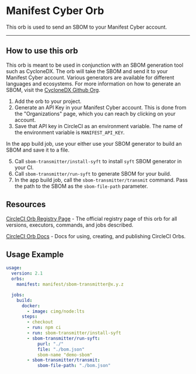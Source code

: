 # Manifest Cyber Orb

<!---
[![CircleCI Build Status](https://circleci.com/gh/<organization>/<project-name>.svg?style=shield "CircleCI Build Status")](https://circleci.com/gh/<organization>/<project-name>) [![CircleCI Orb Version](https://badges.circleci.com/orbs/<namespace>/<orb-name>.svg)](https://circleci.com/orbs/registry/orb/<namespace>/<orb-name>) [![GitHub License](https://img.shields.io/badge/license-MIT-lightgrey.svg)](https://raw.githubusercontent.com/<organization>/<project-name>/master/LICENSE) [![CircleCI Community](https://img.shields.io/badge/community-CircleCI%20Discuss-343434.svg)](https://discuss.circleci.com/c/ecosystem/orbs)

--->

This orb is used to send an SBOM to your Manifest Cyber account.

---

## How to use this orb

This orb is meant to be used in conjunction with an SBOM generation tool such as CycloneDX. The orb will take the SBOM and send it to your Manifest Cyber account. Various generators are available for different languages and ecosystems. For more information on how to generate an SBOM, visit the [CycloneDX Github Org](https://github.com/CycloneDX/).

1. Add the orb to your project.
2. Generate an API Key in your Manifest Cyber account. This is done from the "Organizations" page, which you can reach by clicking on your account. 
3. Save that API key in CircleCI as an environment variable. The name of the environment variable is `MANIFEST_API_KEY`.

In the app build job, use your either use your SBOM generator to build an SBOM and save it to a file. 

5. Call `sbom-transmitter/install-syft` to install `syft` SBOM generator in your CI.
6. Call `sbom-transmitter/run-syft` to generate SBOM for your build.
7. In the app build job, call the `sbom-transmitter/transmit` command. Pass the path to the SBOM as the `sbom-file-path` parameter.



## Resources

[CircleCI Orb Registry Page](https://circleci.com/orbs/registry/orb/manifest/sbom-transmitter) - The official registry page of this orb for all versions, executors, commands, and jobs described.

[CircleCI Orb Docs](https://circleci.com/docs/2.0/orb-intro/#section=configuration) - Docs for using, creating, and publishing CircleCI Orbs.

## Usage Example

```yaml
usage:
  version: 2.1
  orbs:
    manifest: manifest/sbom-transmitter@x.y.z

  jobs:
    build:
      docker:
        - image: cimg/node:lts
      steps:
        - checkout
        - run: npm ci
        - run: sbom-transmitter/install-syft
        - sbom-transmitter/run-syft:
            purl: "./"
            file: "./bom.json"
            sbom-name "demo-sbom"
        - sbom-transmitter/transmit:
            sbom-file-path: "./bom.json"
```